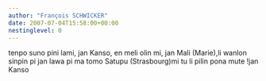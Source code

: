 ```yaml
---
author: "François SCHWICKER"
date: 2007-07-04T15:58:00+00:00
nestinglevel: 0
---
```

tenpo suno pini lami, jan Kanso, en meli olin mi, jan Mali (Marie),li wanlon sinpin pi jan lawa pi ma tomo Satupu (Strasbourg)mi tu li pilin pona mute !jan Kanso